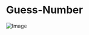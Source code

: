 # Guess-Number
![Image](https://github.com/user-attachments/assets/5effc69c-9327-47b1-8daa-63a0d0575c0d)
